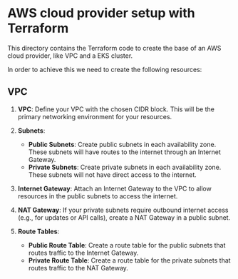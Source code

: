 # AWS cloud provider setup with Terraform

This directory contains the Terraform code to create the base of an AWS cloud provider, like VPC and a EKS cluster.

In order to achieve this we need to create the following resources:

## VPC

1. **VPC**:
    Define your VPC with the chosen CIDR block. This will be the primary networking environment for your resources.

2. **Subnets**:
    - **Public Subnets**: Create public subnets in each availability zone. These subnets will have routes to the internet through an Internet Gateway.
    - **Private Subnets**: Create private subnets in each availability zone. These subnets will not have direct access to the internet.

3. **Internet Gateway**:
    Attach an Internet Gateway to the VPC to allow resources in the public subnets to access the internet.

4. **NAT Gateway**:
    If your private subnets require outbound internet access (e.g., for updates or API calls), create a NAT Gateway in a public subnet.

5. **Route Tables**:
    - **Public Route Table**: Create a route table for the public subnets that routes traffic to the Internet Gateway.
    - **Private Route Table**: Create a route table for the private subnets that routes traffic to the NAT Gateway.
